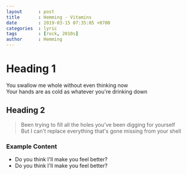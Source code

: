 ```yaml
---
layout      : post
title       : Hemming - Vitamins
date        : 2019-03-15 07:35:05 +0700
categories  : lyric
tags        : [rock, 2010s]
author      : Hemming
---
```


# Heading 1

You swallow me whole without even thinking now  
Your hands are as cold as whatever you're drinking down

## Heading 2

> Been trying to fill all the holes you've been digging for yourself  
  But I can't replace everything that's gone missing from your shell

### Example Content

* Do you think I'll make you feel better?  
* Do you think I'll make you feel better?





